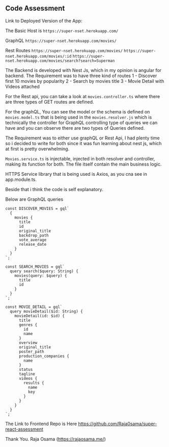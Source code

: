 ## Code Assessment

Link to Deployed Version of the App:

The Basic Host is
`https://super-nset.herokuapp.com/`

GraphQL
`https://super-nset.herokuapp.com/movies/`

Rest Routes
`https://super-nset.herokuapp.com/movies/`
`https://super-nset.herokuapp.com/movies/:id`
`https://super-nset.herokuapp.com/movies/search?search=Superman`

The Backend is developed with Nest Js, which in my opinion is angular for backend. The Requirement was to have three kind of routes
1 - Discover first 10 movies by popularity
2 - Search by movies title
3 - Movie Detail with Videos attached

For the Rest api, you can take a look at `movies.controller.ts` where there are three types of GET routes are defined.

For the graphQL, You can see the model or the schema is defined on `movies.model.ts` that is being used in the `movies.resolver.js` which is technically the controller for GraphQL controlling type of queries we can have and you can observe there are two types of Queries defined.

The Requirement was to either use graphQL or Rest Api, I had plenty time so i decided to write for both since it was fun learning about nest js, which at first is pretty overwhelming.

`Movies.service.ts` is injectable, injected in both resolver and controller, making its function for both. The file itself contain the main business logic.

HTTPS Service library that is being used is Axios, as you cna see in app.module.ts.

Beside that i think the code is self explanatory.

Below are GraphQL queries

```
const DISCOVER_MOVIES = gql`
  {
    movies {
      title
      id
      original_title
      backdrop_path
      vote_average
      release_date
    }
  }
`;

const SEARCH_MOVIES = gql`
  query search($query: String) {
    movies(query: $query) {
      title
      id
    }
  }
`;

const MOVIE_DETAIL = gql`
  query movieDetail($id: String) {
    movieDetail(id: $id) {
      title
      genres {
        id
        name
      }
      overview
      original_title
      poster_path
      production_companies {
        name
      }
      status
      tagline
      videos {
        results {
          name
          key
        }
      }
    }
  }
`;
```

The Link to Frontend Repo is Here
https://github.com/Raja0sama/super-react-assessment

Thank You.
Raja Osama
(https://rajaosama.me/)
